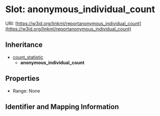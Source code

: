 # Slot: anonymous_individual_count

URI: [https://w3id.org/linkml/reportanonymous_individual_count](https://w3id.org/linkml/reportanonymous_individual_count)




## Inheritance

* [count_statistic](count_statistic.md)
    * **anonymous_individual_count**



## Properties

 * Range: None



## Identifier and Mapping Information





